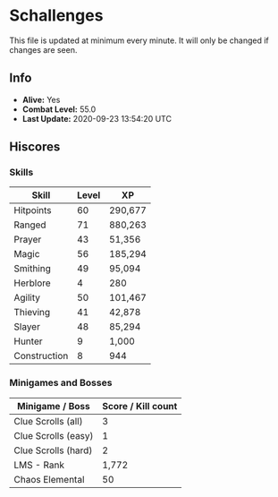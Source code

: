 # Schallenges

This file is updated at minimum every minute. It will only be changed if changes are seen.

## Info

 - **Alive:** Yes
 - **Combat Level:** 55.0
 - **Last Update:** 2020-09-23 13:54:20 UTC

## Hiscores

### Skills

| Skill | Level | XP |
|--|--|--|
| Hitpoints | 60 | 290,677 |
| Ranged | 71 | 880,263 |
| Prayer | 43 | 51,356 |
| Magic | 56 | 185,294 |
| Smithing | 49 | 95,094 |
| Herblore | 4 | 280 |
| Agility | 50 | 101,467 |
| Thieving | 41 | 42,878 |
| Slayer | 48 | 85,294 |
| Hunter | 9 | 1,000 |
| Construction | 8 | 944 |

### Minigames and Bosses

| Minigame / Boss | Score / Kill count |
|--|--|
| Clue Scrolls (all) | 3 |
| Clue Scrolls (easy) | 1 |
| Clue Scrolls (hard) | 2 |
| LMS - Rank | 1,772 |
| Chaos Elemental | 50 |
